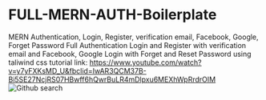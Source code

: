 # FULL-MERN-AUTH-Boilerplate
MERN Authentication, Login, Register, verification email, Facebook, Google, Forget Password
Full Authentication  Login and Register with verification email and Facebook, Google Login with Forget and Reset Password using taliwind css
tutorial link: https://www.youtube.com/watch?v=y7yFXKsMD_U&fbclid=IwAR3QCM37B-Bi5SE27NcjRS07HBwff6hQwrBuLR4mDlpxu6MEXhWpRrdrOIM
![Github search](https://user-images.githubusercontent.com/25937925/77971844-11870400-72f0-11ea-8224-7e21a4f02a0a.png)
